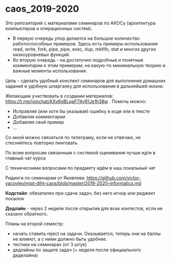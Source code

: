 # caos_2019-2020

Это репозиторий с материалами семинаров по АКОСу (архитектура компьютеров и операционных систем). 
* В первую очередь упор делается на большое количество работоспособных примеров.
  Здесь есть примеры использования read, write, fork, pipe, pipe, exec, dup, mkfifo, stat и многих других низкоуровневых функций.
* Во вторую очередь - на достаточно подробные и понятные комментарии к этим примерам; на какую-то минимальную теорию и важные моменты использования.

Цель - сделать удобный конспект семинаров для выполнения домашних заданий и удобную шпаргалку для использования в дальнейшей жизни.

Желающим участвовать в создании материалов: https://t.me/joinchat/AXv6gBLppF74yR1Je1h38w . Помочь можно:
* Исправляя (или хотя бы указывая) ошибку в коде или в тексте
* Добавляя комментарии
* Добавляя свой пример
* ...

Со мной можно связаться по телеграму, если не отвечаю, не стесняйтесь повторно пинговать

По всем вопросам связанным с системой оценивания лучше идти в главный чат курса

С техническими вопросами по предмету идём в наш локальный чат

Ридинги по семинарам от Яковлева: https://github.com/victor-yacovlev/mipt-diht-caos/blob/master/2019-2020-informatics.md

**Кодстайл**: обязателен при сдаче задач, без него игнор или реджект посылок

**Дедлайн** - через 2 недели после открытия для всех контестов, если не сказано обратного.


Планы на второй семестр:
* начать ставить reject на задачи. Оказывается, теперь они на баллы не влияют, а с ними должно быть удобнее.
* тестики на семинарах (от 3 штук)
* дедлайны по защите задач (+ неделя после официального деделайна)

